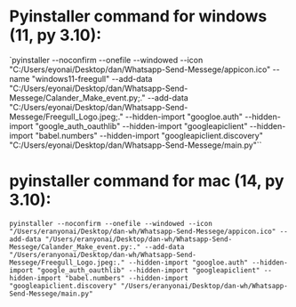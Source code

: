 # Pyinstaller command for windows (11, py 3.10):
`pyinstaller --noconfirm --onefile --windowed --icon "C:/Users/eyonai/Desktop/dan/Whatsapp-Send-Messege/appicon.ico" --name "windows11-freegull" --add-data "C:/Users/eyonai/Desktop/dan/Whatsapp-Send-Messege/Calander_Make_event.py;." --add-data "C:/Users/eyonai/Desktop/dan/Whatsapp-Send-Messege/Freegull_Logo.jpeg;." --hidden-import "googloe.auth" --hidden-import "google_auth_oauthlib" --hidden-import "googleapiclient" --hidden-import "babel.numbers" --hidden-import "googleapiclient.discovery"  "C:/Users/eyonai/Desktop/dan/Whatsapp-Send-Messege/main.py"``

# pyinstaller command for mac (14, py 3.10):
`pyinstaller --noconfirm --onefile --windowed --icon "/Users/eranyonai/Desktop/dan-wh/Whatsapp-Send-Messege/appicon.ico" --add-data "/Users/eranyonai/Desktop/dan-wh/Whatsapp-Send-Messege/Calander_Make_event.py:." --add-data "/Users/eranyonai/Desktop/dan-wh/Whatsapp-Send-Messege/Freegull_Logo.jpeg:." --hidden-import "googloe.auth" --hidden-import "google_auth_oauthlib" --hidden-import "googleapiclient" --hidden-import "babel.numbers" --hidden-import "googleapiclient.discovery" "/Users/eranyonai/Desktop/dan-wh/Whatsapp-Send-Messege/main.py"`
